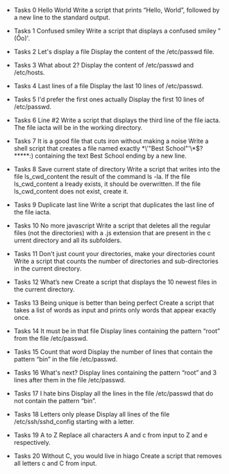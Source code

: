- Tasks 0
   Hello World 
   Write a script that prints “Hello, World”, followed by a new line to the standard output.

- Tasks 1
  Confused smiley
  Write a script that displays a confused smiley "(Ôo)'.

- Tasks 2
  Let's display a file
  Display the content of the /etc/passwd file.

- Tasks 3
  What about 2?
  Display the content of /etc/passwd and /etc/hosts.

- Tasks 4
  Last lines of a file
  Display the last 10 lines of /etc/passwd.

- Tasks 5
  I'd prefer the first ones actually
  Display the first 10 lines of /etc/passwd.

- Tasks 6
  Line #2
  Write a script that displays the third line of the file iacta.
  The file iacta will be in the working directory.

- Tasks 7
  It is a good file that cuts iron without making a noise
  Write a shell script that creates a file named exactly \*\\'"Best School"\'\\*$\?\*\*\*\*\*:) containing the text Best  School ending by a new line.

- Tasks 8
  Save current state of directory
  Write a script that writes into the file ls_cwd_content the result of the command ls -la. If the file ls_cwd_content a  lready exists, it should be overwritten. If the file ls_cwd_content does not exist, create it.

- Tasks 9
  Duplicate last line
  Write a script that duplicates the last line of the file iacta.

- Tasks 10
  No more javascript
  Write a script that deletes all the regular files (not the directories) with a .js extension that are present in the c  urrent directory and all its subfolders.

- Tasks 11
  Don't just count your directories, make your directories count
  Write a script that counts the number of directories and sub-directories in the current directory.

- Tasks 12
  What’s new
  Create a script that displays the 10 newest files in the current directory.

- Tasks 13
   Being unique is better than being perfect
   Create a script that takes a list of words as input and prints only words that appear exactly once.

- Tasks 14 
  It must be in that file
  Display lines containing the pattern “root” from the file /etc/passwd.

- Tasks 15 
  Count that word
  Display the number of lines that contain the pattern “bin” in the file /etc/passwd.

- Tasks 16
  What's next?
  Display lines containing the pattern “root” and 3 lines after them in the file /etc/passwd.

- Tasks 17
  I hate bins
  Display all the lines in the file /etc/passwd that do not contain the pattern “bin”.

- Tasks 18 
  Letters only please
  Display all lines of the file /etc/ssh/sshd_config starting with a letter.

- Tasks 19
  A to Z
  Replace all characters A and c from input to Z and e respectively.

- Tasks 20 
  Without C, you would live in hiago
  Create a script that removes all letters c and C from input.

